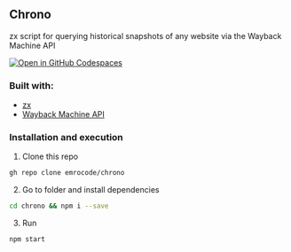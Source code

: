 ## Chrono
zx script for querying historical snapshots of any website via the Wayback Machine API

[![Open in GitHub Codespaces](https://github.com/codespaces/badge.svg)](https://codespaces.new/emrocode/chrono)
### Built with:
- [zx]
- [Wayback Machine API]

### Installation and execution
1. Clone this repo
```bash
gh repo clone emrocode/chrono
```
2. Go to folder and install dependencies
```bash
cd chrono && npm i --save
```
3. Run
```bash
npm start
```

[zx]: https://google.github.io/zx
[Wayback Machine API]: https://archive.org/help/wayback_api.php

